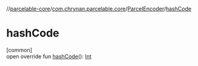 //[parcelable-core](../../../index.md)/[com.chrynan.parcelable.core](../index.md)/[ParcelEncoder](index.md)/[hashCode](hash-code.md)

# hashCode

[common]\
open override fun [hashCode](hash-code.md)(): [Int](https://kotlinlang.org/api/latest/jvm/stdlib/kotlin/-int/index.html)
